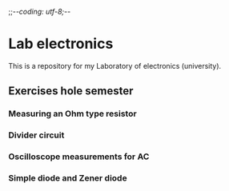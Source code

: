 ;;-*-coding: utf-8;-*-
# Lab electronics

This is a repository for my Laboratory of electronics (university).

## Exercises hole semester
### Measuring an Ohm type resistor 
### Divider circuit
### Oscilloscope measurements for AC 
### Simple diode and Zener diode 
